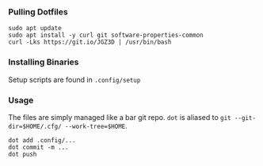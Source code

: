 ### Pulling Dotfiles
```
sudo apt update
sudo apt install -y curl git software-properties-common
curl -Lks https://git.io/JGZ3D | /usr/bin/bash
```

### Installing Binaries
Setup scripts are found in `.config/setup`

### Usage
The files are simply managed like a bar git repo. `dot` is aliased to `git --git-dir=$HOME/.cfg/ --work-tree=$HOME`.


```
dot add .config/...
dot commit -m ...
dot push
```
